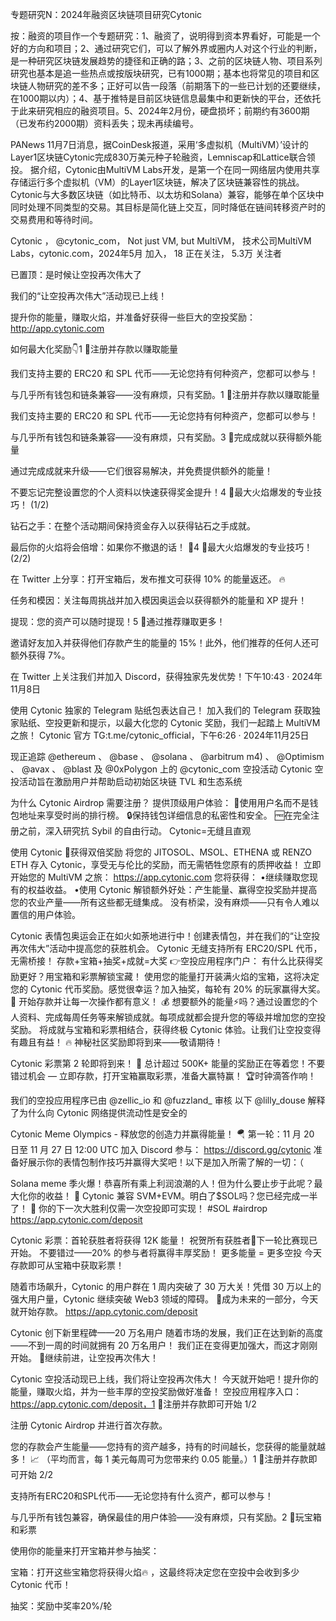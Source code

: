 专题研究N：2024年融资区块链项目研究Cytonic

按：融资的项目作一个专题研究：1、融资了，说明得到资本界看好，可能是一个好的方向和项目；2、通过研究它们，可以了解外界或圈内人对这个行业的判断，是一种研究区块链发展趋势的捷径和正确的路；3、之前的区块链人物、项目系列研究也基本是追一些热点或按版块研究，已有1000期；基本也将常见的项目和区块链人物研究的差不多；正好可以告一段落（前期落下的一些已计划的还要继续，在1000期以内）；4、基于推特是目前区块链信息最集中和更新快的平台，还依托于此来研究相应的融资项目。5、2024年2月份，硬盘损坏；前期约有3600期（已发布约2000期）资料丢失；现未再续编号。

PANews 11月7日消息，据CoinDesk报道，采用‘多虚拟机（MultiVM）’设计的Layer1区块链Cytonic完成830万美元种子轮融资，Lemniscap和Lattice联合领投。
据介绍，Cytonic由MultiVM Labs开发，是第一个在同一网络层内使用共享存储运行多个虚拟机（VM）的Layer1区块链，解决了区块链兼容性的挑战。Cytonic与大多数区块链（如比特币、以太坊和Solana）兼容，能够在单个区块中同时处理不同类型的交易。其目标是简化链上交互，同时降低在链间转移资产时的交易费用和等待时间。

Cytonic
，
@cytonic_com，
Not just VM, but MultiVM，
技术公司MultiVM Labs，cytonic.com，2024年5月 加入，
18 正在关注，
5.3万 关注者


已置顶：是时候让空投再次伟大了

我们的“让空投再次伟大”活动现已上线！

提升你的能量，赚取火焰，并准备好获得一些巨大的空投奖励： http://app.cytonic.com

如何最大化奖励👇1 ⃣注册并存款以赚取能量

我们支持主要的 ERC20 和 SPL 代币——无论您持有何种资产，您都可以参与！

与几乎所有钱包和链条兼容——没有麻烦，只有奖励。1 ⃣注册并存款以赚取能量

我们支持主要的 ERC20 和 SPL 代币——无论您持有何种资产，您都可以参与！

与几乎所有钱包和链条兼容——没有麻烦，只有奖励。3 ⃣完成成就以获得额外能量

通过完成成就来升级——它们很容易解决，并免费提供额外的能量！

不要忘记完整设置您的个人资料以快速获得奖金提升！4 ⃣最大火焰爆发的专业技巧！ (1/2)

钻石之手：在整个活动期间保持资金存入以获得钻石之手成就。

最后你的火焰将会倍增：如果你不撤退的话！ 💎4 ⃣最大火焰爆发的专业技巧！ (2/2)

在 Twitter 上分享：打开宝箱后，发布推文可获得 10% 的能量返还。 🔥

任务和模因：关注每周挑战并加入模因奥运会以获得额外的能量和 XP 提升！

提现：您的资产可以随时提现！5 ⃣通过推荐赚取更多！

邀请好友加入并获得他们存款产生的能量的 15%！此外，他们推荐的任何人还可额外获得 7%。

在 Twitter 上关注我们并加入 Discord，获得独家先发优势！下午10:43 · 2024年11月8日

使用 Cytonic 独家的 Telegram 贴纸包表达自己！
加入我们的 Telegram 获取独家贴纸、空投更新和提示，以最大化您的 Cytonic 奖励，我们一起踏上 MultiVM 之旅！
Cytonic 官方 TG:t.me/cytonic_official，下午6:26 · 2024年11月25日

现正追踪
@ethereum
 、 
@base
 、 
@solana
 、 
@arbitrum
 m4) 、 
@Optimism
 、 
@avax
 、 
@blast
及
@0xPolygon
上的
@cytonic_com
空投活动
Cytonic 空投活动旨在激励用户并帮助启动初始区块链 TVL 和生态系统

为什么 Cytonic Airdrop 需要注册？
提供顶级用户体验：
🚀使用用户名而不是钱包地址来享受时尚的排行榜。
🔒保持钱包详细信息的私密性和安全。
🆓在完全注册之前，深入研究抗 Sybil 的自由行动。
Cytonic=无缝且直观

使用 Cytonic 🌟获得双倍奖励
将您的 JITOSOL、MSOL、ETHENA 或 RENZO ETH 存入 Cytonic，享受无与伦比的奖励，而无需牺牲您原有的质押收益！
立即开始您的 MultiVM 之旅： https://app.cytonic.com
您将获得：
•继续赚取您现有的权益收益。
•使用 Cytonic 解锁额外好处：产生能量、赢得空投奖励并提高您的农业产量——所有这些都无缝集成。
没有桥梁，没有麻烦——只有令人难以置信的用户体验。

Cytonic 表情包奥运会正在如火如荼地进行中！创建表情包，并在我们的“让空投再次伟大”活动中提高您的获胜机会。
Cytonic 无缝支持所有 ERC20/SPL 代币，无需桥接！
存款+宝箱+抽奖+成就=大奖
👉空投应用程序门户：
有什么比获得奖励更好？用宝箱和彩票解锁宝藏！
使用您的能量打开装满火焰的宝箱，这将决定您的 Cytonic 代币奖励。感觉很幸运？加入抽奖，每轮有 20% 的玩家赢得大奖。 🎁
开始存款并让每一次操作都有意义！ 💰
想要额外的能量⚡吗？通过设置您的个人资料、完成每周任务等来解锁成就。每项成就都会提升您的等级并增加您的空投奖励。
将成就与宝箱和彩票相结合，获得终极 Cytonic 体验。让我们让空投变得有趣且有益！ 🔥
神秘社区奖励即将到来——敬请期待！

Cytonic 彩票第 2 轮即将到来！ 🚨
总计超过 500K+ 能量的奖励正在等着您！不要错过机会 — 立即存款，打开宝箱赢取彩票，准备大赢特赢！ 🏆时钟滴答作响！

我们的空投应用程序已由
@zellic_io
和
@fuzzland_
审核
以下
@lilly_douse
解释了为什么向 Cytonic 网络提供流动性是安全的

Cytonic Meme Olympics - 释放您的创造力并赢得能量！ 🪂
第一轮：11 月 20 日至 11 月 27 日 12:00 UTC
加入 Discord 参与： https://discord.gg/cytonic
准备好展示你的表情包制作技巧并赢得大奖吧！以下是加入所需了解的一切：（ 

Solana meme 季火爆！恭喜所有乘上利润浪潮的人！但为什么要止步于此呢？最大化你的收益！ 🚀
Cytonic 兼容 SVM+EVM。明白了$SOL吗？您已经完成一半了！ 🎯
你的下一次大胜利仅需一次空投即可实现！ #SOL #airdrop
https://app.cytonic.com/deposit

Cytonic 彩票：首轮获胜者将获得 12K 能量！
祝贺所有获胜者🎉下一轮比赛现已开始。
不要错过——20% 的参与者将赢得丰厚奖励！
更多能量 = 更多空投
今天存款即可从宝箱中获取彩票！

随着市场飙升，Cytonic 的用户群在 1 周内突破了 30 万大关！凭借 30 万以上的强大用户量，Cytonic 继续突破 Web3 领域的障碍。
🔑成为未来的一部分，今天就开始存款。 https://app.cytonic.com/deposit

Cytonic 创下新里程碑——20 万名用户
随着市场的发展，我们正在达到新的高度——不到一周的时间就拥有 20 万名用户！
我们正在变得更加强大，而这才刚刚开始。
💪继续前进，让空投再次伟大！

Cytonic 空投活动现已上线，我们将让空投再次伟大！
今天就开始吧！提升你的能量，赚取火焰，并为一些丰厚的空投奖励做好准备！
空投应用程序入口： https://app.cytonic.com/deposit，1 ⃣注册并存款即可开始 1/2

注册 Cytonic Airdrop 并进行首次存款。

您的存款会产生能量——您持有的资产越多，持有的时间越长，您获得的能量就越多！ 📈 （平均而言，每 1 美元每周可为您带来约 0.05 能量。）1 ⃣注册并存款即可开始 2/2

支持所有ERC20和SPL代币——无论您持有什么资产，都可以参与！

与几乎所有钱包兼容，确保最佳的用户体验——没有麻烦，只有奖励。2 ⃣玩宝箱和彩票

使用你的能量来打开宝箱并参与抽奖：

宝箱：打开这些宝箱您将获得火焰🔥 ，这最终将决定您在空投中会收到多少 Cytonic 代币！

抽奖：奖励中奖率20%/轮

